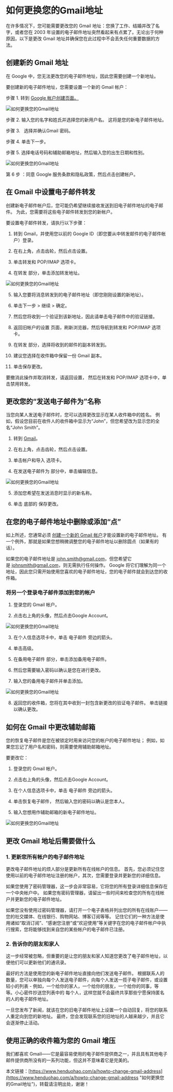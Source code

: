 # 如何更换您的Gmail地址
在许多情况下，您可能需要更改您的 Gmail 地址：您换了工作、结婚并改了名字，或者您在 2003 年设置的电子邮件地址突然看起来有点累了。无论出于何种原因，以下是更改 Gmail 地址并确保您在此过程中不会丢失任何重要数据的方法。

## 创建新的 Gmail 地址

在 Google 中，您无法更改您的电子邮件地址，因此您需要创建一个新地址。

要创建新的电子邮件地址，您需要设置一个新的 Gmail 帐户：

步骤 1. 转到 [Google 帐户创建页面。](https://accounts.google.com/SignUp)

![如何更换您的Gmail地址](https://p3-juejin.byteimg.com/tos-cn-i-k3u1fbpfcp/af602bf5144848fe936b50a5b8d11989~tplv-k3u1fbpfcp-zoom-1.image)

步骤 2. 输入您的名字和姓氏并选择您的新用户名。 这将是您的新电子邮件地址。

步骤 3.   选择并确认Gmail 密码。

步骤 4. 单击下一步。

步骤 5. 选择电话号码和辅助邮箱地址，然后输入您的出生日期和性别。

![如何更换您的Gmail地址](https://p3-juejin.byteimg.com/tos-cn-i-k3u1fbpfcp/1eb57edbdc454f76817e2260c320fec6~tplv-k3u1fbpfcp-zoom-1.image)

第 6 步 ：同意 Google 服务条款和隐私政策，然后点击创建帐户。

## 在 Gmail 中设置电子邮件转发

创建新电子邮件帐户后，您可能仍希望继续接收发送到旧电子邮件地址的电子邮件。 为此，您需要将这些电子邮件转发到您的新帐户。

要设置电子邮件转发，请执行以下步骤：

1. 转到 Gmail，并使用您以前的 Google ID（即您要从中转发邮件的电子邮件帐户）登录。

2. 在右上角，点击齿轮，然后点击设置。

3. 单击转发和 POP/IMAP 选项卡。

4. 在转发 部分，单击添加转发地址。

![如何更换您的Gmail地址](https://p3-juejin.byteimg.com/tos-cn-i-k3u1fbpfcp/45e98c60953647ec9a4b977e7742038e~tplv-k3u1fbpfcp-zoom-1.image)

5. 输入您要将消息转发到的电子邮件地址（即您刚刚设置的新地址）。

6. 单击下一步 > 继续 > 确定。

7. 然后您将收到一个验证到该新地址，因此请单击电子邮件中的验证链接。

8. 返回旧帐户的设置 页面，刷新浏览器，然后导航到转发和 POP/IMAP 选项卡。

9. 在转发 部分，选择将收到的邮件的副本转发到。

10. 建议您选择在收件箱中保留一份 Gmail 副本。

11. 单击保存更改。

要撤消此操作并取消转发，请返回设置， 然后在转发和 POP/IMAP 选项卡中，单击禁用转发。 


## 更改您的“发送电子邮件为”名称

当您向某人发送电子邮件时，您可以选择更改显示在某人收件箱中的姓名。 例如，假设您目前在收件人的收件箱中显示为“John”，但您希望改为显示您的全名“John Smith”。

1. 转到 [Gmail](https://mail.google.com/)。

2. 在右上角，点击齿轮，然后点击设置。

3. 单击帐户和导入 选项卡。

4. 在发送电子邮件为 部分中，单击编辑信息。 

![如何更换您的Gmail地址](https://p3-juejin.byteimg.com/tos-cn-i-k3u1fbpfcp/cb3c1fdaa1134cc9b4c5a2c540eb9eb5~tplv-k3u1fbpfcp-zoom-1.image)

5. 添加您希望在发送消息时显示的新名称。

6. 单击 底部的 保存更改。

## 在您的电子邮件地址中删除或添加“点”

如上所述，您通常必须 [创建一个新的 Gmail 帐户](https://www.henduohao.com/a/register-a-gmail)才能设置新的电子邮件地址。 有一个例外，那就是如果您想稍微调整您的电子邮件地址以删除圆点（如果有的话）。

如果您的电子邮件地址是 <john.smith@gmail.com>，但您希望它是 <johnsmith@gmail.com>，则无需执行任何操作。 Google 将它们理解为同一个地址，因此您只需开始使用您喜欢的电子邮件地址，您的电子邮件就会到达您的收件箱。

### 将另一个登录电子邮件添加到您的帐户

1. 登录您的 Gmail 帐户。

2. 点击右上角的头像，然后点击Google Account。 

![如何更换您的Gmail地址](https://p3-juejin.byteimg.com/tos-cn-i-k3u1fbpfcp/2e0cea1b2f92432b823646ebad62cf7c~tplv-k3u1fbpfcp-zoom-1.image)

3. 在个人信息选项卡中，单击 电子邮件 旁边的箭头。

4. 单击高级。

5. 在备用电子邮件 部分，单击添加备用电子邮件。

6. 然后您需要输入密码以确认是您在进行更改。

7. 输入您的备用电子邮件并单击添加。

![如何更换您的Gmail地址](https://p3-juejin.byteimg.com/tos-cn-i-k3u1fbpfcp/6734390e2e6044499299caaba28ca8a0~tplv-k3u1fbpfcp-zoom-1.image)

8. 返回您的收件箱，您将在其中收到一封包含新更改的验证电子邮件。 单击链接以确认更改。

## 如何在 Gmail 中更改辅助邮箱

您的恢复电子邮件是您在被锁定时用来访问您的帐户的电子邮件地址； 例如，如果您忘记了用户名和密码，则需要使用辅助邮箱地址。

要更改它：

1. 登录您的 Gmail 帐户。

2. 点击右上角的头像，然后点击Google Account。

3. 在个人信息选项卡中，单击 电子邮件 旁边的箭头。

4. 单击恢复电子邮件， 然后输入您的密码以确认是您本人。

5. 输入您想用作辅助邮箱的新电子邮件地址。

![如何更换您的Gmail地址](https://p3-juejin.byteimg.com/tos-cn-i-k3u1fbpfcp/daa1415e9f30493d833bf85c7291318f~tplv-k3u1fbpfcp-zoom-1.image)

## 更改 Gmail 地址后需要做什么

### 1. 更新您所有帐户的电子邮件地址

更改电子邮件地址的烦人部分是更新所有在线帐户的信息。 首先，您必须记住您使用以前的电子邮件地址注册的帐户，其次，您需要登录并更新您的详细信息。

如果您使用了密码管理器，这一步会非常容易，它将您的所有登录详细信息保存在一个中央帐户中。 如果您有密码管理器，请留出一些时间来检查您的所有在线帐户并更新您的电子邮件地址。

如果您没有使用过密码管理器，请打开一个电子表格并列出您的所有在线账户——您的社交媒体、在线银行、购物网站、博客订阅等等。 记住它们的一种方法是使用诸如“取消订阅”、“感谢您注册”或“欢迎使用”等关键字在您的电子邮件帐户中执行搜索，您将能够找到来自您的某些帐户的电子邮件已注册。

### 2. 告诉你的朋友和家人

这一步经常被忽略，但重要的是让您的朋友和家人知道您更改了电子邮件地址，以便他们可以更新他们的通讯录。

最好的方法是使用您的新电子邮件地址直接向他们发送电子邮件。 根据联系人的数量，您可以单独向每个人发送电子邮件，向每个人发送一揽子电子邮件，或设置较小的列表 - 例如，一个给你的家人，一个给你的朋友，一个给你的同事，等等。小心密件抄送您列表中的 每个人，这样您就不会最终共享那些宁愿保持匿名的人的电子邮件地址。

一旦您发布了新闻，就该在您的旧电子邮件地址上设置一个自动回复，将您的联系人重定向到您的新地址。 最终，您会发现联系您的旧地址的人越来越少，并且它会逐渐停止活动。

## 使用正确的收件箱为您的 Gmail 增压

我们都喜欢 Gmail——它是最容易使用的电子邮件提供商之一，并且具有其他电子邮件提供商所没有的一系列功能，但这并不意味着它是完美的。 

本文链接：[https://www.henduohao.com/a/howto-change-gmail-address](https://www.henduohao.com/a/howto-change-gmail-address "如何更换您的Gmail地址")，转载请注明出处，谢谢！
